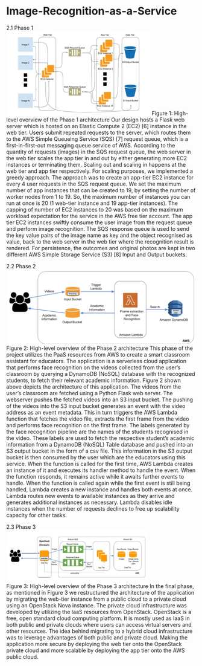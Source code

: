 # Image-Recognition-as-a-Service<br />
2.1	Phase 1<br />
![Images](image.jpg)
Figure 1: High-level overview of the Phase 1 architecture
Our design hosts a Flask web server which is hosted on an Elastic Compute 2 (EC2) [6] instance in the web tier. Users submit repeated requests to the server, which routes them to the AWS Simple Queueing Service (SQS) [7] request queue, which is a first-in-first-out messaging queue service of AWS. According to the quantity of requests (images) in the SQS request queue, the web server in the web tier scales the app tier in and out by either generating more EC2 instances or terminating them. Scaling out and scaling in happens at the web tier and app tier respectively. For scaling purposes, we implemented a greedy approach. The approach was to create an app-tier EC2 instance for every 4 user requests in the SQS request queue. We set the maximum number of app instances that can be created to 19, by setting the number of worker nodes from 1 to 19. So, the maximum number of instances you can run at once is 20 (1 web-tier instance and 19 app-tier instances). The capping of number of EC2 instances to 20 was based on the maximum workload expectation for the service in the AWS free tier account. The app tier EC2 instances swiftly consume the user image from the request queue and perform image recognition. The SQS response queue is used to send the key value pairs of the image name as key and the object recognised as value, back to the web server in the web tier where the recognition result is rendered. For persistence, the outcomes and original photos are kept in two different AWS Simple Storage Service (S3) [8] Input and Output buckets.

2.2	Phase 2<br />
![Images](image2.jpg)<br />
Figure 2: High-level overview of the Phase 2 architecture
This phase of the project utilizes the PaaS resources from AWS to create a smart classroom assistant for educators. The application is a serverless cloud application that performs face recognition on the videos collected from the user’s classroom by querying a DynamoDB (NoSQL) database with the recognized students, to fetch their relevant academic information. Figure 2 shown above depicts the architecture of this application. The videos from the user’s classroom are fetched using a Python Flask web server. The webserver pushes the fetched videos into an S3 input bucket. The pushing of the videos into the S3 input bucket generates an event with the video address as an event metadata. This in turn triggers the AWS Lambda function that fetches the video file, extracts the first frame from the video and performs face recognition on the first frame. The labels generated by the face recognition pipeline are the names of the students recognised in the video. These labels are used to fetch the respective student’s academic information from a DynamoDB (NoSQL) Table database and pushed into an S3 output bucket in the form of a csv file. This information in the S3 output bucket is then consumed by the user which are the educators using this service. When the function is called for the first time, AWS Lambda creates an instance of it and executes its handler method to handle the event. When the function responds, it remains active while it awaits further events to handle. When the function is called again while the first event is still being handled, Lambda creates a new instance and handles both events at once. Lambda routes new events to available instances as they arrive and generates additional instances as necessary. Lambda disables idle instances when the number of requests declines to free up scalability capacity for other tasks. 

2.3	Phase 3<br />
![Images](image3.jpg)<br />
Figure 3: High-level overview of the Phase 3 architecture
In the final phase, as mentioned in Figure 3 we restructured the architecture of the  application by migrating the web-tier instance from a public cloud to a private cloud using an OpenStack Nova instance. The private cloud infrastructure was developed by utilizing the IaaS resources from OpenStack. OpenStack is a free, open standard cloud computing platform. It is mostly used as IaaS in both public and private clouds where users can access virtual servers and other resources. The idea behind migrating to a hybrid cloud infrastructure was to leverage advantages of both public and private cloud. Making the application more secure by deploying the web tier onto the OpenStack private cloud and more scalable by deploying the app tier onto the AWS public cloud. 
